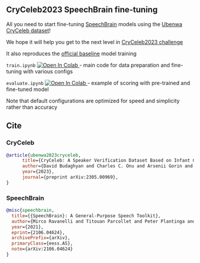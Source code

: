 ## CryCeleb2023 SpeechBrain fine-tuning

All you need to start fine-tuning [SpeechBrain](https://speechbrain.readthedocs.io/) models using the [Ubenwa CryCeleb dataset](https://huggingface.co/datasets/Ubenwa/CryCeleb2023)!

We hope it will help you get to the next level in [CryCeleb2023 challenge](https://huggingface.co/spaces/competitions/CryCeleb2023)

It also reproduces the [official baseline](https://huggingface.co/Ubenwa/ecapa-voxceleb-ft2-cryceleb) model training

`train.ipynb` <a target="_blank" href="https://colab.research.google.com/github/Ubenwa/cryceleb2023/blob/main/train.ipynb">
<img src="https://colab.research.google.com/assets/colab-badge.svg" alt="Open In Colab"/>
</a> - main code for data preparation and fine-tuning with various configs

`evaluate.ipynb` <a target="_blank" href="https://colab.research.google.com/github/Ubenwa/cryceleb2023/blob/main/evaluate.ipynb">
<img src="https://colab.research.google.com/assets/colab-badge.svg" alt="Open In Colab"/>
</a> - example of scoring with pre-trained and fine-tuned model

Note that default configurations are optimized for speed and simplicity rather than accuracy

## Cite

### CryCeleb

```bibtex
@article{ubenwa2023cryceleb,
      title={CryCeleb: A Speaker Verification Dataset Based on Infant Cry Sounds},
      author={David Budaghyan and Charles C. Onu and Arsenii Gorin and Cem Subakan and Doina Precup},
      year={2023},
      journal={preprint arXiv:2305.00969},
}
```

### SpeechBrain

```bibtex
@misc{speechbrain,
  title={{SpeechBrain}: A General-Purpose Speech Toolkit},
  author={Mirco Ravanelli and Titouan Parcollet and Peter Plantinga and Aku Rouhe and Samuele Cornell and Loren Lugosch and Cem Subakan and Nauman Dawalatabad and Abdelwahab Heba and Jianyuan Zhong and Ju-Chieh Chou and Sung-Lin Yeh and Szu-Wei Fu and Chien-Feng Liao and Elena Rastorgueva and François Grondin and William Aris and Hwidong Na and Yan Gao and Renato De Mori and Yoshua Bengio},
  year={2021},
  eprint={2106.04624},
  archivePrefix={arXiv},
  primaryClass={eess.AS},
  note={arXiv:2106.04624}
}
```

